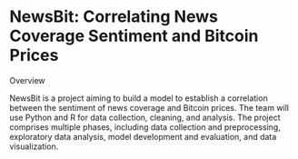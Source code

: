 # NewsBit: Correlating News Coverage Sentiment and Bitcoin Prices
Overview

NewsBit is a project aiming to build a model to establish a correlation between the sentiment of news coverage and Bitcoin prices. The team will use Python and R for data collection, cleaning, and analysis. The project comprises multiple phases, including data collection and preprocessing, exploratory data analysis, model development and evaluation, and data visualization.
